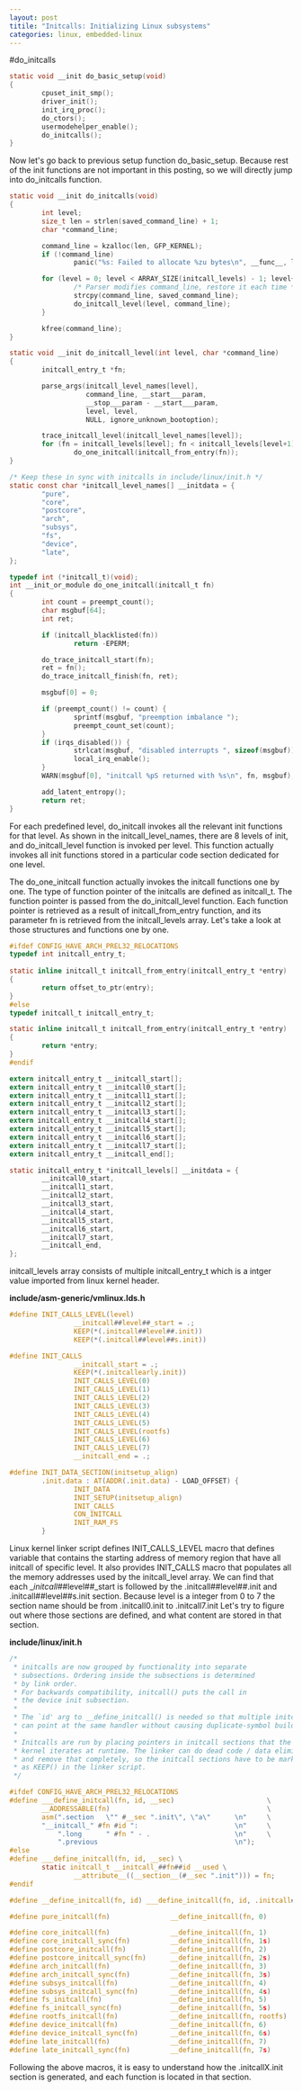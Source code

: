 ```yaml
---
layout: post
titile: "Initcalls: Initializing Linux subsystems"
categories: linux, embedded-linux
---
```


#do_initcalls
```c
static void __init do_basic_setup(void)
{
        cpuset_init_smp();
        driver_init();
        init_irq_proc();
        do_ctors();
        usermodehelper_enable();
        do_initcalls();
}
```
Now let's go back to previous setup function do_basic_setup.
Because rest of the init functions are not important in this posting,
so we will directly jump into do_initcalls function.


```c
static void __init do_initcalls(void)
{
        int level;
        size_t len = strlen(saved_command_line) + 1;
        char *command_line;

        command_line = kzalloc(len, GFP_KERNEL);
        if (!command_line)
                panic("%s: Failed to allocate %zu bytes\n", __func__, len);

        for (level = 0; level < ARRAY_SIZE(initcall_levels) - 1; level++) {
                /* Parser modifies command_line, restore it each time */
                strcpy(command_line, saved_command_line);
                do_initcall_level(level, command_line);
        }

        kfree(command_line);
}

static void __init do_initcall_level(int level, char *command_line)
{
        initcall_entry_t *fn;

        parse_args(initcall_level_names[level],
                   command_line, __start___param,
                   __stop___param - __start___param,
                   level, level,
                   NULL, ignore_unknown_bootoption);

        trace_initcall_level(initcall_level_names[level]);
        for (fn = initcall_levels[level]; fn < initcall_levels[level+1]; fn++)
                do_one_initcall(initcall_from_entry(fn));
}

/* Keep these in sync with initcalls in include/linux/init.h */
static const char *initcall_level_names[] __initdata = {
        "pure",
        "core",
        "postcore",
        "arch",
        "subsys",
        "fs",
        "device",
        "late",
};

typedef int (*initcall_t)(void);
int __init_or_module do_one_initcall(initcall_t fn)
{
        int count = preempt_count();
        char msgbuf[64];
        int ret;

        if (initcall_blacklisted(fn))
                return -EPERM;

        do_trace_initcall_start(fn);
        ret = fn();
        do_trace_initcall_finish(fn, ret);

        msgbuf[0] = 0;

        if (preempt_count() != count) {
                sprintf(msgbuf, "preemption imbalance ");
                preempt_count_set(count);
        }
        if (irqs_disabled()) {
                strlcat(msgbuf, "disabled interrupts ", sizeof(msgbuf));
                local_irq_enable();
        }
        WARN(msgbuf[0], "initcall %pS returned with %s\n", fn, msgbuf);

        add_latent_entropy();
        return ret;
}

```
For each predefined level, 
do_initcall invokes all the relevant init functions
for that level.
As shown in the initcall_level_names, 
there are 8 levels of init,
and do_initcall_level function is invoked per level. 
This function actually invokes all init functions
stored in a particular code section
dedicated for one level. 

The do_one_initcall function 
actually invokes the initcall functions one by one.
The type of function pointer of the initcalls 
are defined as initcall_t.
The function pointer is passed from the do_initcall_level function.
Each function pointer is retrieved as a result of 
initcall_from_entry function, and 
its parameter fn is retrieved
from the initcall_levels array.
Let's take a look at those structures and functions one by one.


```c
#ifdef CONFIG_HAVE_ARCH_PREL32_RELOCATIONS
typedef int initcall_entry_t;
        
static inline initcall_t initcall_from_entry(initcall_entry_t *entry)
{       
        return offset_to_ptr(entry);
}
#else
typedef initcall_t initcall_entry_t;

static inline initcall_t initcall_from_entry(initcall_entry_t *entry)
{       
        return *entry;
}
#endif  

extern initcall_entry_t __initcall_start[];
extern initcall_entry_t __initcall0_start[];
extern initcall_entry_t __initcall1_start[];
extern initcall_entry_t __initcall2_start[];
extern initcall_entry_t __initcall3_start[];
extern initcall_entry_t __initcall4_start[];
extern initcall_entry_t __initcall5_start[];
extern initcall_entry_t __initcall6_start[];
extern initcall_entry_t __initcall7_start[];
extern initcall_entry_t __initcall_end[];

static initcall_entry_t *initcall_levels[] __initdata = {
        __initcall0_start,
        __initcall1_start,
        __initcall2_start,
        __initcall3_start,
        __initcall4_start,
        __initcall5_start,
        __initcall6_start,
        __initcall7_start,
        __initcall_end,
};
```
initcall_levels array consists of multiple initcall_entry_t
which is a intger value 
imported from linux kernel header.


**include/asm-generic/vmlinux.lds.h**
```c
#define INIT_CALLS_LEVEL(level)                                         \
                __initcall##level##_start = .;                          \
                KEEP(*(.initcall##level##.init))                        \
                KEEP(*(.initcall##level##s.init))                       \

#define INIT_CALLS                                                      \
                __initcall_start = .;                                   \
                KEEP(*(.initcallearly.init))                            \
                INIT_CALLS_LEVEL(0)                                     \
                INIT_CALLS_LEVEL(1)                                     \
                INIT_CALLS_LEVEL(2)                                     \
                INIT_CALLS_LEVEL(3)                                     \
                INIT_CALLS_LEVEL(4)                                     \
                INIT_CALLS_LEVEL(5)                                     \
                INIT_CALLS_LEVEL(rootfs)                                \
                INIT_CALLS_LEVEL(6)                                     \
                INIT_CALLS_LEVEL(7)                                     \
                __initcall_end = .;

#define INIT_DATA_SECTION(initsetup_align)                              \
        .init.data : AT(ADDR(.init.data) - LOAD_OFFSET) {               \
                INIT_DATA                                               \
                INIT_SETUP(initsetup_align)                             \
                INIT_CALLS                                              \
                CON_INITCALL                                            \
                INIT_RAM_FS                                             \
        }
```
Linux kernel linker script defines 
INIT_CALLS_LEVEL macro that defines variable
that contains the starting address of 
memory region that have 
all initcall of specific level.
It also provides INIT_CALLS macro
that populates all the memory addresses 
used by the initcall_level array.
We can find that each __initcall_##level##_start is followed by the 
.initcall##level##.init and 
.initcall##level##s.init 
section.
Because level is a integer from 0 to 7
the section name should be 
from
.initcall0.init
to 
.initcall7.init
Let's try to figure out where those sections are defined,
and what content are stored in that section. 


**include/linux/init.h**
```c
/*
 * initcalls are now grouped by functionality into separate
 * subsections. Ordering inside the subsections is determined
 * by link order.
 * For backwards compatibility, initcall() puts the call in
 * the device init subsection.
 *
 * The `id' arg to __define_initcall() is needed so that multiple initcalls
 * can point at the same handler without causing duplicate-symbol build errors.
 *
 * Initcalls are run by placing pointers in initcall sections that the
 * kernel iterates at runtime. The linker can do dead code / data elimination
 * and remove that completely, so the initcall sections have to be marked
 * as KEEP() in the linker script.
 */

#ifdef CONFIG_HAVE_ARCH_PREL32_RELOCATIONS
#define ___define_initcall(fn, id, __sec)                       \
        __ADDRESSABLE(fn)                                       \
        asm(".section   \"" #__sec ".init\", \"a\"      \n"     \
        "__initcall_" #fn #id ":                        \n"     \
            ".long      " #fn " - .                     \n"     \
            ".previous                                  \n");
#else
#define ___define_initcall(fn, id, __sec) \
        static initcall_t __initcall_##fn##id __used \
                __attribute__((__section__(#__sec ".init"))) = fn;
#endif

#define __define_initcall(fn, id) ___define_initcall(fn, id, .initcall##id)

#define pure_initcall(fn)               __define_initcall(fn, 0)

#define core_initcall(fn)               __define_initcall(fn, 1)
#define core_initcall_sync(fn)          __define_initcall(fn, 1s)
#define postcore_initcall(fn)           __define_initcall(fn, 2)
#define postcore_initcall_sync(fn)      __define_initcall(fn, 2s)
#define arch_initcall(fn)               __define_initcall(fn, 3)
#define arch_initcall_sync(fn)          __define_initcall(fn, 3s)
#define subsys_initcall(fn)             __define_initcall(fn, 4)
#define subsys_initcall_sync(fn)        __define_initcall(fn, 4s)
#define fs_initcall(fn)                 __define_initcall(fn, 5)
#define fs_initcall_sync(fn)            __define_initcall(fn, 5s)
#define rootfs_initcall(fn)             __define_initcall(fn, rootfs)
#define device_initcall(fn)             __define_initcall(fn, 6)
#define device_initcall_sync(fn)        __define_initcall(fn, 6s)
#define late_initcall(fn)               __define_initcall(fn, 7)
#define late_initcall_sync(fn)          __define_initcall(fn, 7s)
```

Following the above macros,
it is easy to understand 
how the .initcallX.init section is generated, 
and each function is located in that section.

